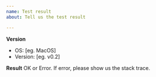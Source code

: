 ```yaml
---
name: Test result
about: Tell us the test result

---
```


**Version**
 - OS: [eg. MacOS]
 - Version: [eg. v0.2]

**Result**
OK or Error.
If error, please show us the stack trace.

